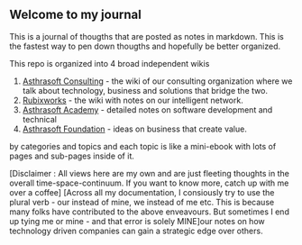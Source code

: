 ## Welcome to my journal

This is a journal of thougths that are posted as notes in  markdown. This is the fastest way to pen down thougths and hopefully be better organized.

This repo is organized into 4 broad independent wikis

 1. [Asthrasoft Consulting](asthrasoft.com/README.md) - the wiki of our consulting organization where we talk about technology, business and solutions that bridge the two.
 2. [Rubixworks](rubixworks.com/README.md) - the wiki with notes on our intelligent network.
 2. [Asthrasoft Academy](asthrasoft.net/README.md) - detailed notes on software development and technical 
 3. [Asthrasoft Foundation](asthra.net/README.md) - ideas on business that create value.
 
by categories and topics and each topic is like a mini-ebook with lots of pages and sub-pages inside of it.


[Disclaimer : All views here are my own and are just fleeting thoughts in the overall time-space-continuum. If you want to know more, catch up with me over a coffee]
[Across all my documentation, I consiously try to use the plural verb - our instead of mine, we instead of me etc. This is because many folks have contributed to  the above enveavours. But sometimes I end up tying me or mine - and that error is solely MINE]our notes on how technology driven companies can gain a strategic edge over others.
<!--stackedit_data:
eyJoaXN0b3J5IjpbMTI2NDc4NTM4Myw1MTI2NjcxODcsLTExMD
I1OTEyNDcsLTIxMzMxNTQ1NDcsLTQwMzE1NjUwNV19
-->